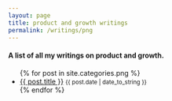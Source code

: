 ```yaml
---
layout: page
title: product and growth writings
permalink: /writings/png
---
```


#### A list of all my writings on product and growth. 

<ul>
  {% for post in site.categories.png %}
    <li>
    	<a href="{{ post.url }}">{{ post.title }}</a> <small>{{ post.date | date_to_string }}</small>
    </li>
  {% endfor %}
</ul>
